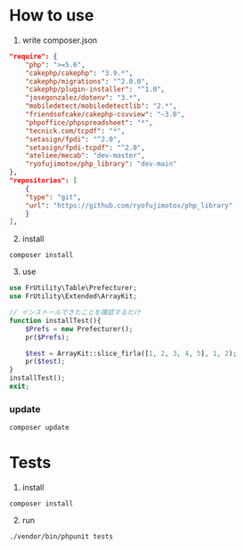 # How to use

1. write composer.json

``` json
"require": {
    "php": ">=5.6",
    "cakephp/cakephp": "3.9.*",
    "cakephp/migrations": "^2.0.0",
    "cakephp/plugin-installer": "^1.0",
    "josegonzalez/dotenv": "3.*",
    "mobiledetect/mobiledetectlib": "2.*",
    "friendsofcake/cakephp-csvview": "~3.0",
    "phpoffice/phpspreadsheet": "*",
    "tecnick.com/tcpdf": "*",
    "setasign/fpdi": "^2.0",
    "setasign/fpdi-tcpdf": "^2.0",
    "ateliee/mecab": "dev-master",
    "ryofujimotox/php_library": "dev-main"
},
"repositories": [
    {
    "type": "git",
    "url": "https://github.com/ryofujimotox/php_library"
    }
],
```

2. install

```
composer install
```

3. use

``` php
use FrUtility\Table\Prefecturer;
use FrUtility\Extended\ArrayKit;

// インストールできたことを確認するだけ
function installTest(){
    $Prefs = new Prefecturer();
    pr($Prefs);

    $test = ArrayKit::slice_firla([1, 2, 3, 4, 5], 1, 2);
    pr($test);
}
installTest();
exit;
```

### update

```
composer update
```





# Tests

1. install

```
composer install
```

2. run

```
./vendor/bin/phpunit tests
```